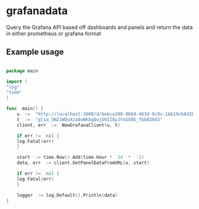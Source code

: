 # grafanadata

Query the Grafana API based off dashboards and panels and return the data in either prometheus or grafana format

## Example usage

```go

package main

import (
"log"
"time"
)

func  main() {
    u  :=  "http://localhost:3000/d/bebca380-068d-463d-9c9c-1bb19cb8d2b3/new-dashboard?orgId=1&viewPanel=2"
    t  :=  "glsa_5N21WQvXza0oWkbqQvjOhII8yJYxGS0G_fbb82943"
    client, err  :=  NewGrafanaClient(u, t)

    if err !=  nil {
    log.Fatal(err)
    }

    start  := time.Now().Add(time.Hour *  24  *  -2)
    data, err  := client.GetPanelDataFromURL(u, start)

    if err !=  nil {
    log.Fatal(err)
    }

    logger  := log.Default().Println(data)
}
```
